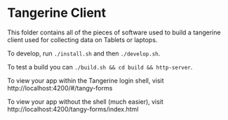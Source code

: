 # Tangerine Client
This folder contains all of the pieces of software used to build a tangerine client used for collecting data on Tablets or laptops.

To develop, run `./install.sh` and then `./develop.sh`. 

To test a build you can `./build.sh && cd build && http-server`.

To view your app within the Tangerine login shell, visit http://localhost:4200/#/tangy-forms

To view your app without the shell (much easier), visit http://localhost:4200/tangy-forms/index.html


